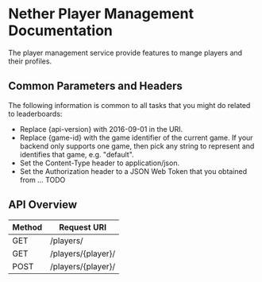 # Nether Player Management Documentation

The player management service provide features to mange players and their profiles.

## Common Parameters and Headers

The following information is common to all tasks that you might do related to leaderboards:

* Replace {api-version} with 2016-09-01 in the URI.
* Replace {game-id} with the game identifier of the current game. If your backend only supports one game, then pick any string to represent and identifies that game, e.g. "default".
* Set the Content-Type header to application/json.
* Set the Authorization header to a JSON Web Token that you obtained from ... TODO

## API Overview

Method  | Request URI
------- | -----------------------
GET     | /players/
GET     | /players/{player}/
POST    | /players/{player}/